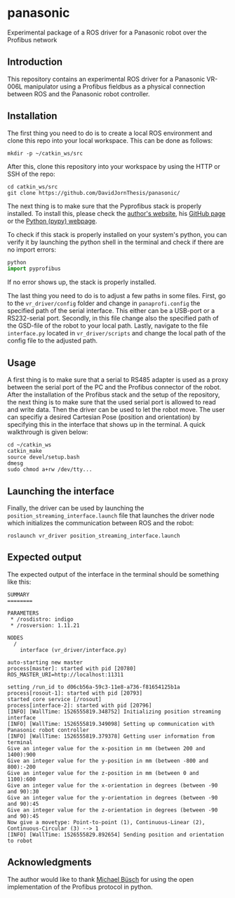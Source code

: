# panasonic
Experimental package of a ROS driver for a Panasonic robot over the Profibus network

## Introduction

This repository contains an experimental ROS driver for a Panasonic VR-006L manipulator using a Profibus fieldbus as a physical connection between ROS and the Panasonic robot controller.

## Installation

The first thing you need to do is to create a local ROS environment and clone this repo into your local workspace. This can be done as follows:

```
mkdir -p ~/catkin_ws/src
```

After this, clone this repository into your workspace by using the HTTP or SSH of the repo:
```
cd catkin_ws/src
git clone https://github.com/DavidJornThesis/panasonic/
```

The next thing is to make sure that the Pyprofibus stack is properly installed. To install this, please check the [author's website](https://bues.ch/cms/automation/profibus.html), his [GitHub page](https://github.com/mbuesch/pyprofibus/) or the [Python (pypy) webpage](https://pypi.org/project/pyprofibus/#description). 

To check if this stack is properly installed on your system's python, you can verify it by launching the python shell in the terminal and check if there are no import errors:
```python
python
import pyprofibus
```
If no error shows up, the stack is properly installed.

The last thing you need to do is to adjust a few paths in some files. First, go to the ``` vr_driver/config ``` folder and change in ```panaprofi.config``` the specified path of the serial interface. This either can be a USB-port or a RS232-serial port. Secondly, in this file change also the specified path of the GSD-file of the robot to your local path. Lastly, navigate to the file ```interface.py``` located in ```vr_driver/scripts``` and change the local path of the config file to the adjusted path.


## Usage

A first thing is to make sure that a serial to RS485 adapter is used as a proxy between the serial port of the PC and the Profibus connector of the robot. After the installation of the Profibus stack and the setup of the repository, the next thing is to make sure that the used serial port is allowed to read and write data. Then the driver can be used to let the robot move. The user can specifiy a desired Cartesian Pose (position and orientation) by specifying this in the interface that shows up in the terminal. A quick walkthrough is given below:

```
cd ~/catkin_ws
catkin_make
source devel/setup.bash
dmesg
sudo chmod a+rw /dev/tty...
```

## Launching the interface

Finally, the driver can be used by launching the ``` position_streaming_interface.launch``` file that launches the driver node which initializes the communication between ROS and the robot:
```
roslaunch vr_driver position_streaming_interface.launch
```

## Expected output

The expected output of the interface in the terminal should be something like this:

```
SUMMARY
========

PARAMETERS
 * /rosdistro: indigo
 * /rosversion: 1.11.21

NODES
  /
    interface (vr_driver/interface.py)

auto-starting new master
process[master]: started with pid [20780]
ROS_MASTER_URI=http://localhost:11311

setting /run_id to d06cb56a-59c3-11e8-a736-f81654125b1a
process[rosout-1]: started with pid [20793]
started core service [/rosout]
process[interface-2]: started with pid [20796]
[INFO] [WallTime: 1526555819.348752] Initializing position streaming interface 
[INFO] [WallTime: 1526555819.349098] Setting up communication with Panasonic robot controller 
[INFO] [WallTime: 1526555819.379378] Getting user information from terminal 
Give an integer value for the x-position in mm (between 200 and 1400):900
Give an integer value for the y-position in mm (between -800 and 800):-200
Give an integer value for the z-position in mm (between 0 and 1100):600
Give an integer value for the x-orientation in degrees (between -90 and 90):30
Give an integer value for the y-orientation in degrees (between -90 and 90):45
Give an integer value for the z-orientation in degrees (between -90 and 90):45
Now give a movetype: Point-to-point (1), Continuous-Linear (2), Continuous-Circular (3) --> 1
[INFO] [WallTime: 1526555829.892654] Sending position and orientation to robot
```


## Acknowledgments

The author would like to thank [Michael Büsch](https://bues.ch/cms/resources/contact.html) for using the open implementation of the Profibus protocol in python.
